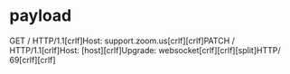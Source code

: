 # payload

GET / HTTP/1.1[crlf]Host: support.zoom.us[crlf][crlf]PATCH / HTTP/1.1[crlf]Host: [host][crlf]Upgrade: websocket[crlf][crlf][split]HTTP/ 69[crlf][crlf]
